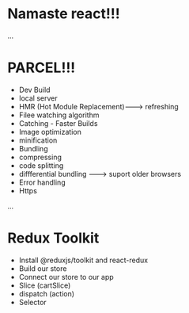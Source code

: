 # Namaste react!!!

...
# PARCEL!!!
- Dev Build
- local server
- HMR (Hot Module Replacement)---> refreshing
- Filee watching algorithm
- Catching - Faster Builds
- Image optimization
- minification
- Bundling
- compressing
- code splitting
- diffferential bundling ---> suport older browsers
- Error handling
- Https


...
# Redux Toolkit
- Install @reduxjs/toolkit and react-redux
- Build our store
- Connect our store to our app
- Slice (cartSlice)
- dispatch (action)
- Selector